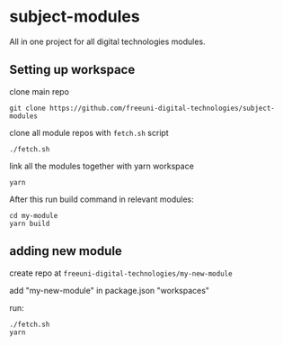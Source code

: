 # subject-modules

All in one project for all digital technologies modules. 

## Setting up workspace

clone main repo
```
git clone https://github.com/freeuni-digital-technologies/subject-modules
```

clone all module repos with `fetch.sh` script
```
./fetch.sh
```

link all the modules together with yarn workspace
```
yarn
```

After this run build command in relevant modules:
```
cd my-module
yarn build
```

## adding new module
create repo at `freeuni-digital-technologies/my-new-module`

add "my-new-module" in package.json "workspaces"

run:
```
./fetch.sh
yarn
```




